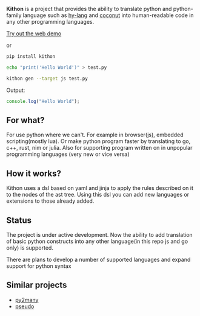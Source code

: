 **Kithon** is a project that provides the ability to translate python and python-family language such as
[hy-lang](https://github.com/hylang/hy) and [coconut](https://github.com/evhub/coconut)
into human-readable code in any other programming languages.

[Try out the web demo](https://alploskov.github.io/kithon/demo/)

or 

```bash
pip install kithon

echo "print('Hello World')" > test.py

kithon gen --target js test.py
```

Output:

```js
console.log("Hello World");
```

For what?
---------

For use python where we can't. For example in browser(js), embedded scripting(mostly lua).
Or make python program faster by translating to go, c++, rust, nim or julia.
Also for supporting program written on in unpopular programming languages (very new or vice versa)

How it works?
-------------

Kithon uses a dsl based on yaml and jinja to apply the rules described on it to the nodes of the ast tree. 
Using this dsl you can add new languages or extensions to those already added.

Status
------

The project is under active development.
Now the ability to add translation of basic python constructs into any other language(in this repo js and go only) is supported.

There are plans to develop a number of supported languages and expand support for python syntax

Similar projects
----------------

* [py2many](https://github.com/adsharma/py2many)
* [pseudo](https://github.com/pseudo-lang/pseudo)
